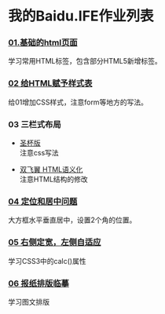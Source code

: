 # 我的Baidu.IFE作业列表

###     [01.基础的html页面](http://yzg1943.github.io/baidu.IFE/task_001.html)
学习常用HTML标签，包含部分HTML5新增标签。

### [02 给HTML赋予样式表](http://yzg1943.github.io/baidu.IFE/task_002.html)
给01增加CSS样式，注意form等地方的写法。

### 03 三栏式布局
- [圣杯版](http://yzg1943.github.io/baidu.IFE/task_003-sb.html)  
 注意css写法

- [双飞翼 HTML语义化](http://yzg1943.github.io/baidu.IFE/task_003-sfy.html)  
注意HTML结构的修改

### [04 定位和居中问题](http://yzg1943.github.io/baidu.IFE/task_004.html)
大方框水平垂直居中，设置2个角的位置。

### [05 右侧定宽，左侧自适应](http://yzg1943.github.io/baidu.IFE/task_005.html)
学习CSS3中的calc()属性

### [06 报纸排版临摹](http://yzg1943.github.io/baidu.IFE/task_006.html)
学习图文排版